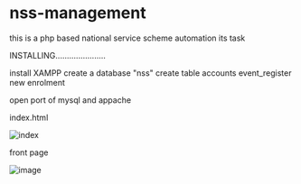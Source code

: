 # nss-management
this is a php based national service scheme automation its task

INSTALLING......................

install XAMPP 
create a database "nss"
create table 
        accounts
        event_register
        new enrolment
        
        
 open port of mysql and appache 
 
 index.html
 
![index](https://user-images.githubusercontent.com/70889088/93086851-5e4f7300-f6b5-11ea-8930-e8bbc08829a7.png)
 
 
 front page
        
  ![image](https://user-images.githubusercontent.com/70889088/93087849-c2266b80-f6b6-11ea-9fc7-620429fad97d.png)      
        
